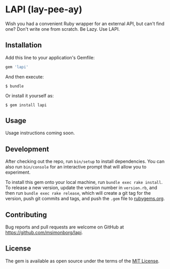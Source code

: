 # LAPI (lay-pee-ay)

Wish you had a convenient Ruby wrapper for an external API, but can't find one? Don't write one from scratch. Be Lazy. Use LAPI.

## Installation

Add this line to your application's Gemfile:

```ruby
gem 'lapi'
```

And then execute:

    $ bundle

Or install it yourself as:

    $ gem install lapi

## Usage

Usage instructions coming soon.

## Development

After checking out the repo, run `bin/setup` to install dependencies. You can also run `bin/console` for an interactive prompt that will allow you to experiment.

To install this gem onto your local machine, run `bundle exec rake install`. To release a new version, update the version number in `version.rb`, and then run `bundle exec rake release`, which will create a git tag for the version, push git commits and tags, and push the `.gem` file to [rubygems.org](https://rubygems.org).

## Contributing

Bug reports and pull requests are welcome on GitHub at https://github.com/msimonborg/lapi.


## License

The gem is available as open source under the terms of the [MIT License](http://opensource.org/licenses/MIT).
